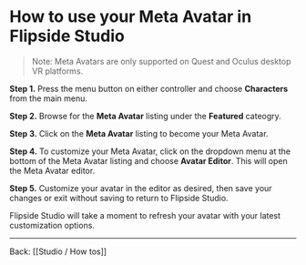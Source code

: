 # How to use your Meta Avatar in Flipside Studio

> Note: Meta Avatars are only supported on Quest and Oculus desktop VR platforms.

**Step 1.** Press the menu button on either controller and choose **Characters** from the main menu.

**Step 2.** Browse for the **Meta Avatar** listing under the **Featured** cateogry.

**Step 3.** Click on the **Meta Avatar** listing to become your Meta Avatar.

**Step 4.** To customize your Meta Avatar, click on the dropdown menu at the bottom of the Meta Avatar listing and choose **Avatar Editor**. This will open the Meta Avatar editor.

**Step 5.** Customize your avatar in the editor as desired, then save your changes or exit without saving to return to Flipside Studio.

Flipside Studio will take a moment to refresh your avatar with your latest customization options.

---

Back: [[Studio / How tos]]
